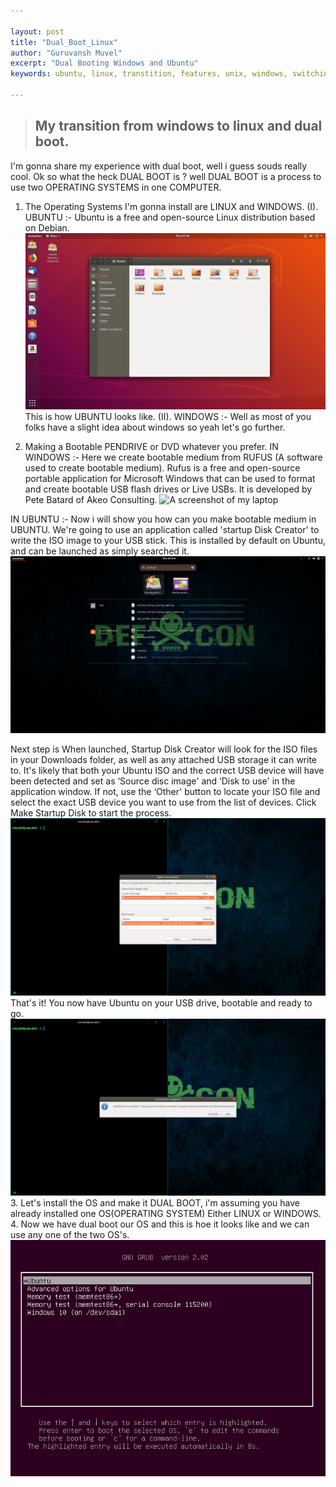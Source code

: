 ```yaml
---

layout:	post
title: "Dual_Boot_Linux"
author: "Guruvansh Muvel"
excerpt: "Dual Booting Windows and Ubuntu"
keywords: ubuntu, linux, transtition, features, unix, windows, switching, comparison

---
```



> ## My transition from windows to linux and dual boot.

I'm gonna share my experience with dual boot, well i guess souds really cool.
Ok so what the heck DUAL BOOT is ? well DUAL BOOT is a process to use two OPERATING SYSTEMS in one COMPUTER.

1. The Operating Systems I'm gonna install are LINUX and WINDOWS.
(I). UBUNTU :- Ubuntu is a free and open-source Linux distribution based on Debian.
![A screenshot of my laptop](/assets/images/Shifting-to-Ubuntu/ubuntu.jpg)
This is how UBUNTU looks like.
(II). WINDOWS :- Well as most of you folks have a slight idea about windows so yeah let's go further.

2. Making a Bootable PENDRIVE or DVD whatever you prefer.
IN WINDOWS :- Here we create bootable medium from RUFUS (A software used to create bootable medium).
Rufus is a free and open-source portable application for Microsoft Windows that can be used to format and create bootable USB flash drives or Live USBs.
It is developed by Pete Batard of Akeo Consulting.
![A screenshot of my laptop](/assets/images/Shifting-to-Ubuntu/.png)

IN UBUNTU :- Now i will show you how can you make bootable medium in UBUNTU.
We're going to use an application called 'startup Disk Creator' to write the ISO image to your USB stick.
This is installed by default on Ubuntu, and can be launched as simply searched it.
![A screenshot of my laptop](/assets/images/Shifting-to-Ubuntu/startup.png)

Next step is When launched, Startup Disk Creator will look for the ISO files in your Downloads folder, as well as any attached USB storage it can write to.
It's likely that both your Ubuntu ISO and the correct USB device will have been detected and set as ‘Source disc image' and ‘Disk to use' in the application window. If not, use the ‘Other' button to locate your ISO file and select the exact USB device you want to use from the list of devices.
Click Make Startup Disk to start the process.
![A screenshot of my laptop](/assets/images/Shifting-to-Ubuntu/openstartup.png)
That's it! You now have Ubuntu on your USB drive, bootable and ready to go.
![A screenshot of my laptop](/assets/images/Shifting-to-Ubuntu/confirm.png)
3. Let's install the OS and make it DUAL BOOT, i'm assuming you have already installed one OS(OPERATING SYSTEM) Either LINUX or WINDOWS.
4. Now we have dual boot our OS and this is hoe it looks like and we can use any one of the two OS's.
![A screenshot of my laptop](/assets/images/Shifting-to-Ubuntu/dual_boot.png)
